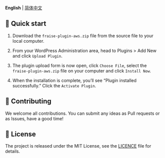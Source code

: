 **English** | [简体中文](README.zh-CN.md)

## 🚀 Quick start

1. Download the `fraise-plugin-aws.zip` file from the source file to your local computer.

2. From your WordPress Administration area, head to Plugins > Add New and click `Upload Plugin`.

3. The plugin upload form is now open, click `Choose File`, select the `fraise-plugin-aws.zip` file on your computer and click `Install Now`.

4. When the installation is complete, you’ll see “Plugin installed successfully.” Click the `Activate Plugin`.

## 🤝 Contributing

We welcome all contributions. You can submit any ideas as Pull requests or as Issues, have a good time!

## 📃 License

The project is released under the MIT License, see the [LICENCE](https://github.com/seatonjiang/fraise-plugin-aws/blob/main/LICENSE) file for details.
